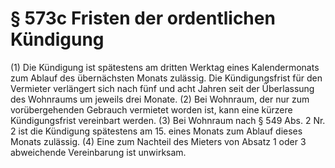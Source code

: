 # § 573c Fristen der ordentlichen Kündigung
(1) Die Kündigung ist spätestens am dritten Werktag eines Kalendermonats zum Ablauf des übernächsten Monats zulässig. Die Kündigungsfrist für den Vermieter verlängert sich nach fünf und acht Jahren seit der Überlassung des Wohnraums um jeweils drei Monate.
(2) Bei Wohnraum, der nur zum vorübergehenden Gebrauch vermietet worden ist, kann eine kürzere Kündigungsfrist vereinbart werden.
(3) Bei Wohnraum nach § 549 Abs. 2 Nr. 2 ist die Kündigung spätestens am 15. eines Monats zum Ablauf dieses Monats zulässig.
(4) Eine zum Nachteil des Mieters von Absatz 1 oder 3 abweichende Vereinbarung ist unwirksam.